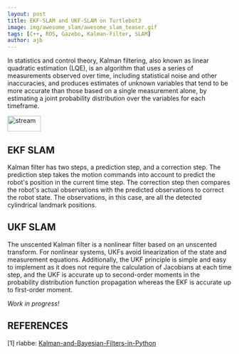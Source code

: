 ```yaml
---
layout: post
title: EKF-SLAM and UKF-SLAM on Turtlebot3
image: img/awesome_slam/awesome_slam_teaser.gif
tags: [C++, ROS, Gazebo, Kalman-Filter, SLAM]
author: ajb
---
```


In statistics and control theory, Kalman filtering, also known as linear quadratic estimation (LQE), is an algorithm that uses a series of measurements observed over time, including statistical noise and other inaccuracies, and produces estimates of unknown variables that tend to be more accurate than those based on a single measurement alone, by estimating a joint probability distribution over the variables for each timeframe.


<a href="https://github.com/iamarkaj/AwesomeSLAM"><img src="https://img.shields.io/badge/GitHub-black" alt="stream" width="75" height="35"/></a>


## EKF SLAM

Kalman filter has two steps, a prediction step, and a correction step. The prediction step takes the motion commands into account to predict the robot's position in the current time step. The correction step then compares the robot's actual observations with the predicted observations to correct the robot state. The observations, in this case, are all the detected cylindrical landmark positions.


## UKF SLAM

The unscented Kalman filter is a nonlinear filter based on an unscented transform. For nonlinear systems, UKFs avoid linearization of the state and measurement equations. Additionally, the UKF principle is simple and easy to implement as it does not require the calculation of Jacobians at each time step, and the UKF is accurate up to second-order moments in the probability distribution function propagation whereas the EKF is accurate up to first-order moment.


*Work in progress!*

## REFERENCES

[1] rlabbe: [Kalman-and-Bayesian-Filters-in-Python](https://github.com/rlabbe/Kalman-and-Bayesian-Filters-in-Python)